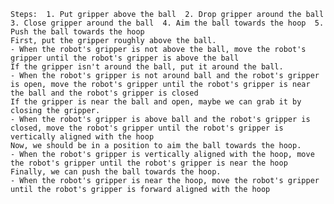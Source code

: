 
    Steps:  1. Put gripper above the ball  2. Drop gripper around the ball  3. Close gripper around the ball  4. Aim the ball towards the hoop  5. Push the ball towards the hoop
    First, put the gripper roughly above the ball.
    - When the robot's gripper is not above the ball, move the robot's gripper until the robot's gripper is above the ball
    If the gripper isn't around the ball, put it around the ball.
    - When the robot's gripper is not around ball and the robot's gripper is open, move the robot's gripper until the robot's gripper is near the ball and the robot's gripper is closed
    If the gripper is near the ball and open, maybe we can grab it by closing the gripper.
    - When the robot's gripper is above ball and the robot's gripper is closed, move the robot's gripper until the robot's gripper is vertically aligned with the hoop
    Now, we should be in a position to aim the ball towards the hoop.
    - When the robot's gripper is vertically aligned with the hoop, move the robot's gripper until the robot's gripper is near the hoop
    Finally, we can push the ball towards the hoop.
    - When the robot's gripper is near the hoop, move the robot's gripper until the robot's gripper is forward aligned with the hoop